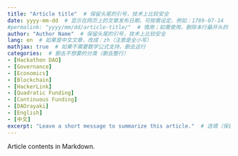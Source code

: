 ```yaml
---
title: "Article title"  # 保留头尾的引号，技术上比较安全
date: yyyy-mm-dd  # 显示在网页上的文章发布日期，可按需设定，例如：1789-07-14
#permalink: "yyyy/mm/dd/article-title/"  # 慎用；如需使用，删除本行最开头的 `#`
author: "Author Name"  # 保留头尾的引号，技术上比较安全
lang: en  # 如果是中文文章，改成：zh（注意是全小写）
mathjax: true  # 如果不需要数学公式支持，删去这行
categories:  # 删去不想要的分类（删去整行）
- [Hackathon DAO]
- [Governance]
- [Economics]
- [Blockchain]
- [HackerLink]
- [Quadratic Funding]
- [Continuous Funding]
- [DAOrayaki]
- [English]
- [中文]
excerpt: "Leave a short message to summarize this article."  # 选填（保留头尾的引号，不填可直接删去这行），对 SEO 和社交网站分享有用
---
```


Article contents in Markdown.

